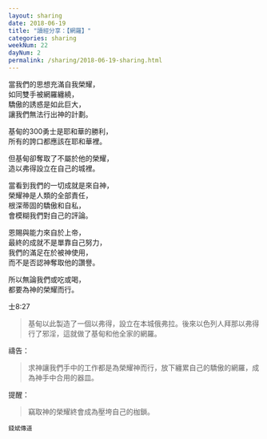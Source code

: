 ```yaml
---
layout: sharing
date: 2018-06-19
title: "讀經分享：【網羅】"
categories: sharing
weekNum: 22
dayNum: 2
permalink: /sharing/2018-06-19-sharing.html
---
```


當我們的思想充滿自我榮耀，  
如同雙手被網羅纏繞，  
驕傲的誘惑是如此巨大，  
讓我們無法行出神的計劃。  

基甸的300勇士是耶和華的勝利，  
所有的誇口都應該在耶和華裡。  

但基甸卻奪取了不屬於他的榮耀，  
造以弗得設立在自己的城裡。  

當看到我們的一切成就是來自神，  
榮耀神是人類的全部責任，  
根深蒂固的驕傲和自私，  
會模糊我們對自己的評論。  

恩賜與能力來自於上帝，  
最終的成就不是單靠自己努力，  
我們的滿足在於被神使用，  
而不是否認神奪取他的讚譽。  

所以無論我們或吃或喝，  
都要為神的榮耀而行。  

士8:27
>基甸以此製造了一個以弗得，設立在本城俄弗拉。後來以色列人拜那以弗得行了邪淫，這就做了基甸和他全家的網羅。

禱告：
>求神讓我們手中的工作都是為榮耀神而行，放下纏累自己的驕傲的網羅，成為神手中合用的器皿。

提醒：
>竊取神的榮耀終會成為壓垮自己的枷鎖。

`錢斌傳道`

